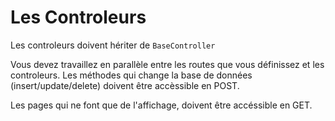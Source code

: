 # Les Controleurs

Les controleurs doivent hériter de `BaseController`

Vous devez travaillez en parallèle entre les routes que vous définissez et les controleurs. Les méthodes qui change la base de données (insert/update/delete) doivent être accèssible en POST. 

Les pages qui ne font que de l'affichage, doivent être accéssible en GET.
